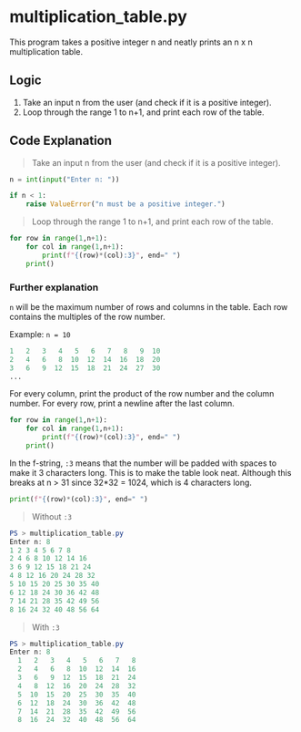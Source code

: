 # multiplication_table.py

This program takes a positive integer n and neatly prints an n x n multiplication table.

## Logic

1. Take an input n from the user (and check if it is a positive integer).
2. Loop through the range 1 to n+1, and print each row of the table.

## Code Explanation

> Take an input n from the user (and check if it is a positive integer).

```python
n = int(input("Enter n: "))

if n < 1:
    raise ValueError("n must be a positive integer.")
```

> Loop through the range 1 to n+1, and print each row of the table.

```python
for row in range(1,n+1):
    for col in range(1,n+1):
        print(f"{(row)*(col):3}", end=" ")
    print()
```

### Further explanation

`n` will be the maximum number of rows and columns in the table. Each row contains the multiples of the row number.

Example: `n = 10`

```python
1   2   3   4   5   6   7   8   9  10
2   4   6   8  10  12  14  16  18  20
3   6   9  12  15  18  21  24  27  30
...
```

For every column, print the product of the row number and the column number. For every row, print a newline after the last column.

```python
for row in range(1,n+1):
    for col in range(1,n+1):
        print(f"{(row)*(col):3}", end=" ")
    print()
```

In the f-string, `:3` means that the number will be padded with spaces to make it 3 characters long. This is to make the table look neat. Although this breaks at n > 31 since 32*32 = 1024, which is 4 characters long.

```python
print(f"{(row)*(col):3}", end=" ")
```

> Without `:3`

```powershell
PS > multiplication_table.py
Enter n: 8
1 2 3 4 5 6 7 8
2 4 6 8 10 12 14 16
3 6 9 12 15 18 21 24
4 8 12 16 20 24 28 32
5 10 15 20 25 30 35 40
6 12 18 24 30 36 42 48
7 14 21 28 35 42 49 56
8 16 24 32 40 48 56 64
```

> With `:3`

```powershell
PS > multiplication_table.py
Enter n: 8
  1   2   3   4   5   6   7   8
  2   4   6   8  10  12  14  16
  3   6   9  12  15  18  21  24
  4   8  12  16  20  24  28  32
  5  10  15  20  25  30  35  40
  6  12  18  24  30  36  42  48
  7  14  21  28  35  42  49  56
  8  16  24  32  40  48  56  64
```
